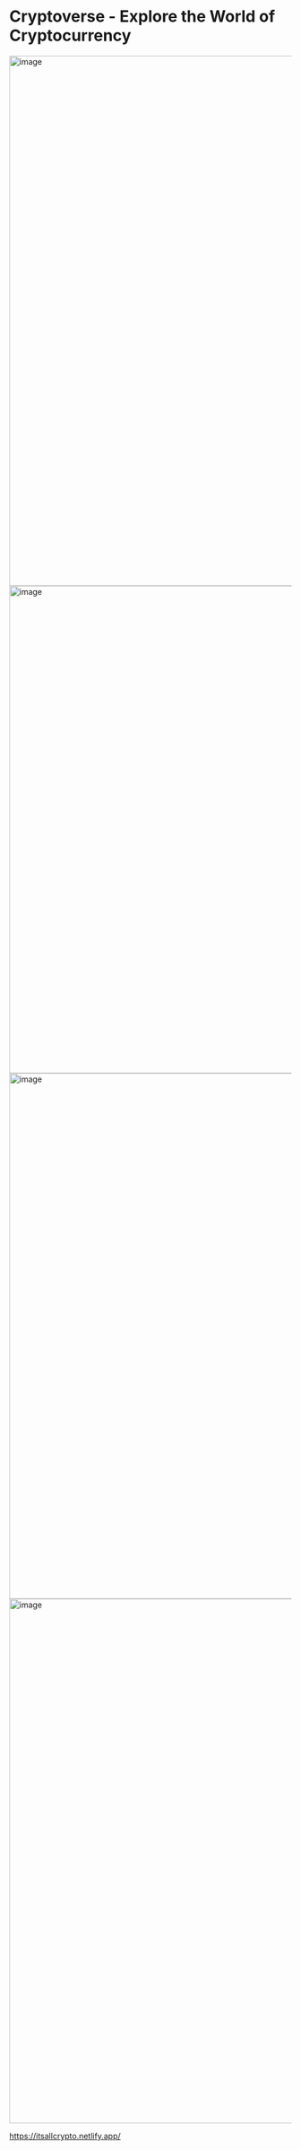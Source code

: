# Cryptoverse - Explore the World of Cryptocurrency

<img width="944" alt="image" src="https://user-images.githubusercontent.com/58396104/186797028-d6faf7b3-b7ba-4af6-aab2-19e0ec7ed457.png">

<img width="868" alt="image" src="https://user-images.githubusercontent.com/58396104/186797115-902d9028-c3a3-475b-97de-7570af909d5d.png">

<img width="936" alt="image" src="https://user-images.githubusercontent.com/58396104/186796870-6cc583bf-3d27-45e6-ab90-575f98c139b2.png">

<img width="934" alt="image" src="https://user-images.githubusercontent.com/58396104/186796733-2532243e-6de6-4b5d-802b-19aec14768db.png">







https://itsallcrypto.netlify.app/
